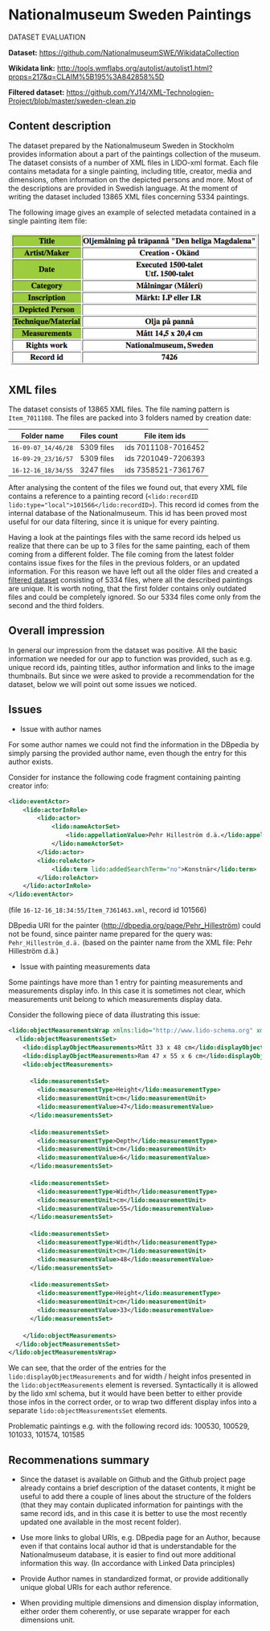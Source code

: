 # Nationalmuseum Sweden Paintings

DATASET EVALUATION

**Dataset:** https://github.com/NationalmuseumSWE/WikidataCollection

**Wikidata link:** http://tools.wmflabs.org/autolist/autolist1.html?props=217&q=CLAIM%5B195%3A842858%5D

**Filtered dataset:** https://github.com/YJ14/XML-Technologien-Project/blob/master/sweden-clean.zip

## Content description

The dataset prepared by the Nationalmuseum Sweden in Stockholm provides information about a part of the paintings collection of the museum. 
The dataset consists of a number of XML files in LIDO-xml format. Each file contains metadata for a single painting, 
including title, creator, media and dimensions, often information on the depicted persons and more. Most of the descriptions are provided in Swedish language.
At the moment of writing the dataset included 13865 XML files concerning 5334 paintings.

The following image gives an example of selected metadata contained in a single painting item file:

<img src="PaintingItem.png" alt="Painting item metadata" />

## XML files

The dataset consists of 13865 XML files. 
The file naming pattern is `Item_7011108`. 
The files are packed into 3 folders named by creation date: 

| Folder name | Files count | File item ids |
| ------------- | ------------- | ------------- |
| `16-09-07_14/46/28` | 5309 files | ids 7011108-7016452 |
| `16-09-29_23/16/57` | 5309 files | ids 7201049-7206393 |
| `16-12-16_18/34/55` | 3247 files | ids 7358521-7361767 |

After analysing the content of the files we found out, that every XML file contains a reference to a painting record (`<lido:recordID lido:type="local">101566</lido:recordID>`). 
This record id comes from the internal database of the Nationalmuseum. This id has been proved most useful for our data filtering, since it is unique for every painting. 

Having a look at the paintings files with the same record ids helped us realize that there can be up to 3 files for the same painting, each of them coming from a different folder. The file coming from the latest folder contains issue fixes for the files in the previous folders, or an updated information. For this reason we have left out all the older files and created a [filtered dataset](https://github.com/YJ14/XML-Technologien-Project/blob/master/sweden-clean.zip) consisting of 5334 files, where all the described paintings are unique. It is worth noting, that the first folder contains only outdated files and could be completely ignored. So our 5334 files come only from the second and the third folders.

## Overall impression

In general our impression from the dataset was positive. All the basic information we needed for our app to function was provided, such as e.g. unique record ids, painting titles, author information and links to the image thumbnails. But since we were asked to provide a recommendation for the dataset, below we will point out some issues we noticed.

## Issues

- Issue with author names

For some author names we could not find the information in the DBpedia by simply parsing the provided author name, even though the entry for this author exists. 

Consider for instance the following code fragment containing painting creator info:

```xml
<lido:eventActor>
    <lido:actorInRole>
        <lido:actor>
            <lido:nameActorSet>
                <lido:appellationValue>Pehr Hilleström d.ä.</lido:appellationValue>
            </lido:nameActorSet>
        </lido:actor>
        <lido:roleActor>
            <lido:term lido:addedSearchTerm="no">Konstnär</lido:term>
        </lido:roleActor>
    </lido:actorInRole>
</lido:eventActor>
```
(file `16-12-16_18:34:55/Item_7361463.xml`, record id 101566)



DBpedia URI for the painter (http://dbpedia.org/page/Pehr_Hilleström) could not be found, since painter name prepared for the query was: `Pehr_Hilleström_d.ä.` (based on the painter name from the XML file: Pehr Hilleström d.ä.)

- Issue with painting measurements data

Some paintings have more than 1 entry for painting measurements and measurements display info. 
In this case it is sometimes not clear, which measurements unit belong to which measurements display data.

Consider the following piece of data illustrating this issue:

```xml
<lido:objectMeasurementsWrap xmlns:lido="http://www.lido-schema.org" xmlns:gml="http://www.opengis.net/gml" xmlns:xalan="http://xml.apache.org/xalan">
  <lido:objectMeasurementsSet>
    <lido:displayObjectMeasurements>Mått 33 x 48 cm</lido:displayObjectMeasurements>
    <lido:displayObjectMeasurements>Ram 47 x 55 x 6 cm</lido:displayObjectMeasurements>
    <lido:objectMeasurements>

      <lido:measurementsSet>
        <lido:measurementType>Height</lido:measurementType>
        <lido:measurementUnit>cm</lido:measurementUnit>
        <lido:measurementValue>47</lido:measurementValue>
      </lido:measurementsSet>

      <lido:measurementsSet>
        <lido:measurementType>Depth</lido:measurementType>
        <lido:measurementUnit>cm</lido:measurementUnit>
        <lido:measurementValue>6</lido:measurementValue>
      </lido:measurementsSet>

      <lido:measurementsSet>
        <lido:measurementType>Width</lido:measurementType>
        <lido:measurementUnit>cm</lido:measurementUnit>
        <lido:measurementValue>55</lido:measurementValue>
      </lido:measurementsSet>

      <lido:measurementsSet>
        <lido:measurementType>Width</lido:measurementType>
        <lido:measurementUnit>cm</lido:measurementUnit>
        <lido:measurementValue>48</lido:measurementValue>
      </lido:measurementsSet>

      <lido:measurementsSet>
        <lido:measurementType>Height</lido:measurementType>
        <lido:measurementUnit>cm</lido:measurementUnit>
        <lido:measurementValue>33</lido:measurementValue>
      </lido:measurementsSet>

    </lido:objectMeasurements>
  </lido:objectMeasurementsSet>
</lido:objectMeasurementsWrap>

```

We can see, that the order of the entries for the `lido:displayObjectMeasurements` and for width / height infos presented in the `lido:objectMeasurements` element is reversed. Syntactically it is allowed by the lido xml schema, but it would have been better to either provide those infos in the correct order, or to wrap two different display infos into a separate `lido:objectMeasurementsSet` elements.

Problematic paintings e.g. with the following record ids:
100530, 100529, 101033, 101574, 101585

## Recommenations summary

- Since the dataset is available on Github and the Github project page already contains a brief description of the dataset contents, it might be useful to add there a couple of lines about the structure of the folders (that they may contain duplicated information for paintings with the same record ids, and in this case it is better to use the most recently updated one available in the most recent folder). 

- Use more links to global URIs, e.g. DBpedia page for an Author, because even if that contains local author id that is understandable for the Nationalmuseum database, it is easier to find out more additional information this way. (In accordance with Linked Data principles)

- Provide Author names in standardized format, or provide additionally unique global URIs for each author reference.

- When providing multiple dimensions and dimension display information, either order them coherently, or use separate wrapper for each dimensions unit.
